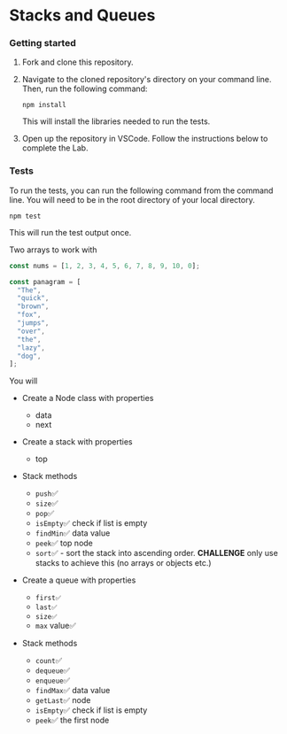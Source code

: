 # Stacks and Queues

### Getting started

1. Fork and clone this repository.

1. Navigate to the cloned repository's directory on your command line. Then, run the following command:

   ```
   npm install
   ```

   This will install the libraries needed to run the tests.

1. Open up the repository in VSCode. Follow the instructions below to complete the Lab.

### Tests

To run the tests, you can run the following command from the command line. You will need to be in the root directory of your local directory.

```
npm test
```

This will run the test output once.

Two arrays to work with

```js
const nums = [1, 2, 3, 4, 5, 6, 7, 8, 9, 10, 0];

const panagram = [
  "The",
  "quick",
  "brown",
  "fox",
  "jumps",
  "over",
  "the",
  "lazy",
  "dog",
];
```

You will

- Create a Node class with properties

  - data
  - next

- Create a stack with properties
  - top
- Stack methods

  - `push`✅
  - `size`✅
  - `pop`✅
  - `isEmpty`✅ check if list is empty
  - `findMin`✅  data value
  - `peek`✅ top node
  - `sort`✅  - sort the stack into ascending order. **CHALLENGE** only use stacks to achieve this (no arrays or objects etc.)

- Create a queue with properties

  - `first✅ `
  - `last✅ `
  - `size✅ `
  - `max` value✅ 

- Stack methods

  - `count`✅ 
  - `dequeue`✅ 
  - `enqueue`✅ 
  - `findMax`✅ data value
  - `getLast`✅ node
  - `isEmpty`✅  check if list is empty
  - `peek`✅  the first node
